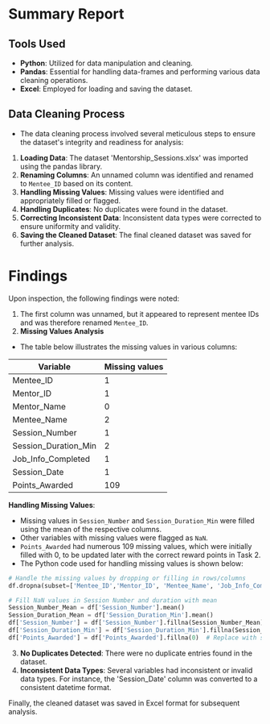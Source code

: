 
# Summary Report

## Tools Used

- **Python**: Utilized for data manipulation and cleaning.
- **Pandas**: Essential for handling data-frames and performing various data cleaning operations.
- **Excel**: Employed for loading and saving the dataset.

## Data Cleaning Process
- The data cleaning process involved several meticulous steps to ensure the dataset's integrity and readiness for analysis:
1. **Loading Data**: The dataset 'Mentorship_Sessions.xlsx' was imported using the pandas library.
2. **Renaming Columns**: An unnamed column was identified and renamed to `Mentee_ID` based on its content.
3. **Handling Missing Values**: Missing values were identified and appropriately filled or flagged.
4. **Handling Duplicates**: No duplicates were found in the dataset.
5. **Correcting Inconsistent Data**: Inconsistent data types were corrected to ensure uniformity and validity.
6. **Saving the Cleaned Dataset**: The final cleaned dataset was saved for further analysis.

# Findings

Upon inspection, the following findings were noted:
1. The first column was unnamed, but it appeared to represent mentee IDs and was therefore renamed `Mentee_ID`.
2. **Missing Values Analysis**
- The table below illustrates the missing values in various columns:

|Variable|Missing values|
|---|---|
|Mentee_ID|1|
|Mentor_ID|1|
|Mentor_Name|0|
|Mentee_Name|2|
|Session_Number|1|
|Session_Duration_Min|2|
|Job_Info_Completed|1|
|Session_Date|1|
|Points_Awarded|109|

**Handling Missing Values**:

- Missing values in `Session_Number` and `Session_Duration_Min` were filled using the mean of the respective columns.
- Other variables with missing values were flagged as `NaN`.
- `Points_Awarded` had numerous 109 missing values, which were initially filled with 0, to be updated later with the correct reward points in Task 2.
- The Python code used for handling missing values is shown below:
```python
# Handle the missing values by dropping or filling in rows/columns
df.dropna(subset=['Mentee_ID','Mentor_ID', 'Mentee_Name', 'Job_Info_Completed', 'Session_Date'])

# Fill NaN values in Session Number and duration with mean
Session_Number_Mean = df['Session_Number'].mean()
Session_Duration_Mean = df['Session_Duration_Min'].mean()
df['Session_Number'] = df['Session_Number'].fillna(Session_Number_Mean)
df['Session_Duration_Min'] = df['Session_Duration_Min'].fillna(Session_Duration_Mean)
df['Points_Awarded'] = df['Points_Awarded'].fillna(0)  # Replace with starting value
```

3. **No Duplicates Detected**: There were no duplicate entries found in the dataset.
4. **Inconsistent Data Types**: Several variables had inconsistent or invalid data types. For instance, the 'Session_Date' column was converted to a consistent datetime format.

Finally, the cleaned dataset was saved in Excel format for subsequent analysis.